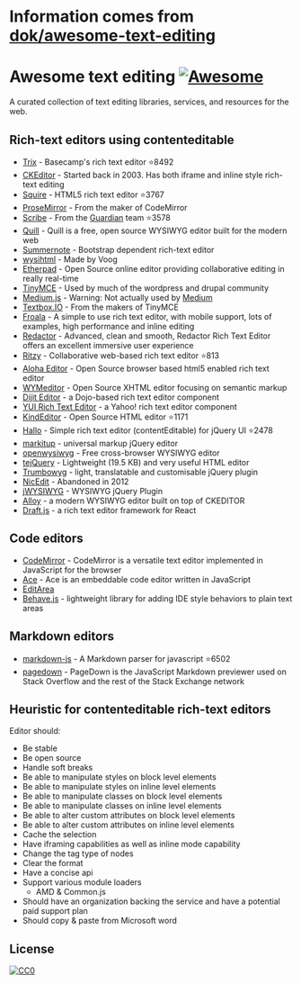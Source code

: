 # Information comes from [dok/awesome-text-editing](https://github.com/dok/awesome-text-editing)
# Awesome text editing [![Awesome](https://cdn.rawgit.com/sindresorhus/awesome/d7305f38d29fed78fa85652e3a63e154dd8e8829/media/badge.svg)](https://github.com/sindresorhus/awesome)
A curated collection of text editing libraries, services, and resources for the web.

## Rich-text editors using contenteditable

* [Trix](https://github.com/basecamp/trix) - Basecamp's rich text editor :star:8492
* [CKEditor](http://ckeditor.com/) - Started back in 2003. Has both iframe and inline style rich-text editing
* [Squire](https://github.com/neilj/Squire) - HTML5 rich text editor :star:3767
* [ProseMirror](http://prosemirror.net/) - From the maker of CodeMirror
* [Scribe](https://github.com/guardian/scribe) - From the [Guardian](http://www.theguardian.com/) team :star:3578
* [Quill](http://quilljs.com/) - Quill is a free, open source WYSIWYG editor built for the modern web
* [Summernote](http://summernote.org/) - Bootstrap dependent rich-text editor
* [wysihtml](http://wysihtml.com/) - Made by Voog
* [Etherpad](http://etherpad.org/) - Open Source online editor providing collaborative editing in really real-time
* [TinyMCE](http://www.tinymce.com/) - Used by much of the wordpress and drupal community
* [Medium.js](http://jakiestfu.github.io/Medium.js/docs/) - Warning: Not actually used by [Medium](https://medium.com/)
* [Textbox.IO](https://textbox.io/) - From the makers of TinyMCE
* [Froala](https://www.froala.com/wysiwyg-editor) - A simple to use rich text editor, with mobile support, lots of examples, high performance and inline editing
* [Redactor](http://imperavi.com/redactor/) - Advanced, clean and smooth, Redactor Rich Text Editor offers an excellent immersive user experience
* [Ritzy](https://github.com/ritzyed/ritzy) - Collaborative web-based rich text editor :star:813
* [Aloha Editor](http://www.alohaeditor.org/Content.Node/index.html) - Open Source browser based html5 enabled rich text editor
* [WYMeditor](http://www.wymeditor.org/) - Open Source XHTML editor focusing on semantic markup
* [Dijit Editor](http://dojotoolkit.org/) - a Dojo-based rich text editor component
* [YUI Rich Text Editor](http://yui.github.io/yui2/) - a Yahoo! rich text editor component
* [KindEditor](https://github.com/kindsoft/kindeditor) - Open Source HTML editor :star:1171
* [Hallo](https://github.com/bergie/hallo) - Simple rich text editor (contentEditable) for jQuery UI :star:2478
* [markitup](http://markitup.jaysalvat.com/home/) - universal markup jQuery editor
* [openwysiwyg](http://www.openwebware.com/) - Free cross-browser WYSIWYG editor
* [tejQuery](http://jqueryte.com/) - Lightweight (19.5 KB) and very useful HTML editor
* [Trumbowyg](http://alex-d.github.io/Trumbowyg/) - light, translatable and customisable jQuery plugin
* [NicEdit](http://nicedit.com/) - Abandoned in 2012
* [jWYSIWYG](https://github.com/akzhan/jwysiwyg) - WYSIWYG jQuery Plugin 
* [Alloy](http://alloyeditor.com/) - a modern WYSIWYG editor built on top of CKEDITOR
* [Draft.js](http://facebook.github.io/draft-js/) - a rich text editor framework for React

## Code editors

* [CodeMirror](https://codemirror.net/) - CodeMirror is a versatile text editor implemented in JavaScript for the browser
* [Ace](https://ace.c9.io/#nav=about) - Ace is an embeddable code editor written in JavaScript
* [EditArea](http://www.cdolivet.com/editarea/editarea/exemples/exemple_full.html)
* [Behave.js](http://jakiestfu.github.io/Behave.js/) - lightweight library for adding IDE style behaviors to plain text areas


## Markdown editors

* [markdown-js](https://github.com/evilstreak/markdown-js) - A Markdown parser for javascript :star:6502
* [pagedown](https://code.google.com/p/pagedown/wiki/PageDown) - PageDown is the JavaScript Markdown previewer used on Stack Overflow and the rest of the Stack Exchange network

## Heuristic for contenteditable rich-text editors

Editor should:
* Be stable
* Be open source
* Handle soft breaks
* Be able to manipulate styles on block level elements
* Be able to manipulate styles on inline level elements
* Be able to manipulate classes on block level elements
* Be able to manipulate classes on inline level elements
* Be able to alter custom attributes on block level elements
* Be able to alter custom attributes on inline level elements
* Cache the selection
* Have iframing capabilities as well as inline mode capability
* Change the tag type of nodes
* Clear the format
* Have a concise api
* Support various module loaders
    * AMD & Common.js
* Should have an organization backing the service and have a potential paid support plan
* Should copy & paste from Microsoft word


## License

[![CC0](http://i.creativecommons.org/p/zero/1.0/88x31.png)](http://creativecommons.org/publicdomain/zero/1.0/)


